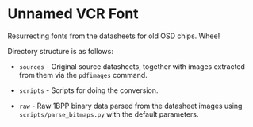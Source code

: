 # Unnamed VCR Font

Resurrecting fonts from the datasheets for old OSD chips. Whee!

Directory structure is as follows:

* `sources` - Original source datasheets, together with images extracted
  from them via the `pdfimages` command.

* `scripts` - Scripts for doing the conversion.

* `raw` - Raw 1BPP binary data parsed from the datasheet images using
  `scripts/parse_bitmaps.py` with the default parameters.
